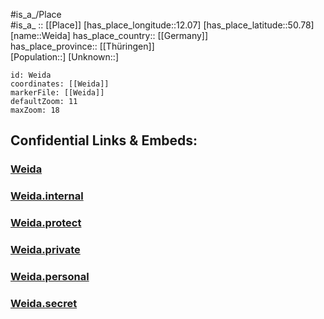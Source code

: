 ﻿---
location: [50.78,12.07] 
mapzoom: [7,12] 
mapmarker: city 
type: City
tags:
- geo/City


SpocWebEntityId: 35489
isDeleted: false
confidential: public

---
#is_a_/Place  
#is_a_ :: [[Place]] 
[has_place_longitude::12.07] 
[has_place_latitude::50.78] 
[name::Weida] 
has_place_country:: [[Germany]]  
has_place_province:: [[Thüringen]]  
[Population::] 
[Unknown::] 


```leaflet
id: Weida
coordinates: [[Weida]] 
markerFile: [[Weida]] 
defaultZoom: 11 
maxZoom: 18
```


## Confidential Links & Embeds: 

### [Weida](/_public/Earth/Continent/Europe/Europe~Central/Germany/Germany~East/Thüringen/counties~TH/Greiz/cities~Greiz/Weida.md) 

### [Weida.internal](/_internal/Earth/Continent/Europe/Europe~Central/Germany/Germany~East/Thüringen/counties~TH/Greiz/cities~Greiz/Weida.internal.md) 

### [Weida.protect](/_protect/Earth/Continent/Europe/Europe~Central/Germany/Germany~East/Thüringen/counties~TH/Greiz/cities~Greiz/Weida.protect.md) 

### [Weida.private](/_private/Earth/Continent/Europe/Europe~Central/Germany/Germany~East/Thüringen/counties~TH/Greiz/cities~Greiz/Weida.private.md) 

### [Weida.personal](/_personal/Earth/Continent/Europe/Europe~Central/Germany/Germany~East/Thüringen/counties~TH/Greiz/cities~Greiz/Weida.personal.md) 

### [Weida.secret](/_secret/Earth/Continent/Europe/Europe~Central/Germany/Germany~East/Thüringen/counties~TH/Greiz/cities~Greiz/Weida.secret.md) 
